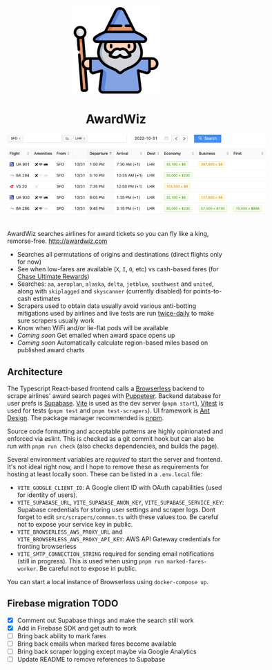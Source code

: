 <div align="center">
  <div><img src="src/wizard.png" style="width:200px" /></div>
  <div><h1>AwardWiz</h1></div>
  <div><img src="src/screenshot.png" style="max-width:600px" /></div>
</div>
<br/>

AwardWiz searches airlines for award tickets so you can fly like a king, remorse-free. http://awardwiz.com

- Searches all permutations of origins and destinations (direct flights only for now)
- See when low-fares are available (`X`, `I`, `O`, etc) vs cash-based fares (for [Chase Ultimate Rewards](https://thepointsguy.com/guide/redeeming-chase-ultimate-rewards-maximum-value/))
- Searches: `aa`, `aeroplan`, `alaska`, `delta`, `jetblue`, `southwest` and `united`, along with `skiplagged` and `skyscanner` (currently disabled) for points-to-cash estimates
- Scrapers used to obtain data usually avoid various anti-botting mitigations used by airlines and live tests are run [twice-daily](https://github.com/lg/awardwiz/actions/workflows/scraper-tests.yaml) to make sure scrapers usually work
- Know when WiFi and/or lie-flat pods will be available
- *Coming soon* Get emailed when award space opens up
- *Coming soon* Automatically calculate region-based miles based on published award charts

## Architecture

The Typescript React-based frontend calls a [Browserless](https://github.com/browserless/chrome) backend to scrape airlines' award search pages with [Puppeteer](https://github.com/puppeteer/puppeteer). Backend database for user prefs is [Supabase](https://supabase.com). [Vite](https://github.com/vitejs/vite) is used as the dev server (`pnpm start`), [Vitest](https://github.com/vitest-dev/vitest) is used for tests (`pnpm test` and `pnpm test-scrapers`). UI framework is [Ant Design](https://github.com/ant-design/ant-design/). The package manager recommended is [pnpm](https://github.com/pnpm/pnpm).

Source code formatting and acceptable patterns are highly opinionated and enforced via eslint. This is checked as a git commit hook but can also be run with `pnpm run check` (also checks dependencies, and builds the page).

Several environment variables are *required* to start the server and frontend. It's not ideal right now, and I hope to remove these as requirements for hosting at least locally soon. These can be listed in a `.env.local` file:

- `VITE_GOOGLE_CLIENT_ID`: A Google client ID with OAuth capabilities (used for identity of users).
- `VITE_SUPABASE_URL`, `VITE_SUPABASE_ANON_KEY`, `VITE_SUPABASE_SERVICE_KEY`: Supabase credentials for storing user settings and scraper logs. Dont forget to edit `src/scrapers/common.ts` with these values too. Be careful not to expose your service key in public.
- `VITE_BROWSERLESS_AWS_PROXY_URL` and `VITE_BROWSERLESS_AWS_PROXY_API_KEY`: AWS API Gateway credentials for fronting browserless
- `VITE_SMTP_CONNECTION_STRING` required for sending email notifications (still in progress). This is used when using `pnpm run marked-fares-worker`. Be careful not to expose in public.

You can start a local instance of Browserless using `docker-compose up`.

## Firebase migration TODO

- [X] Comment out Supabase things and make the search still work
- [X] Add in Firebase SDK and get auth to work
- [ ] Bring back ability to mark fares
- [ ] Bring back emails when marked fares become available
- [ ] Bring back scraper logging except maybe via Google Analytics
- [ ] Update README to remove references to Supabase
